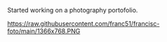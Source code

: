 Started working on a photography portofolio.

https://raw.githubusercontent.com/franc51/francisc-foto/main/1366x768.PNG
